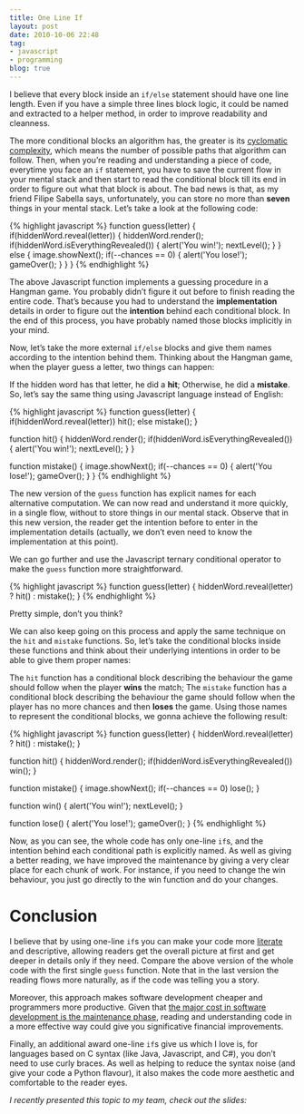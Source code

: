 ```yaml
---
title: One Line If
layout: post
date: 2010-10-06 22:48
tag:
- javascript
- programming
blog: true
---
```


I believe that every block inside an `if/else` statement should have one line length. Even if you have a simple three lines block logic, it could be named and extracted to a helper method, in order to improve readability and cleanness.

The more conditional blocks an algorithm has, the greater is its [cyclomatic complexity](https://en.wikipedia.org/wiki/Cyclomatic_complexity), which means the number of possible paths that algorithm can follow. Then, when you’re reading and understanding a piece of code, everytime you face an `if` statement, you have to save the current flow in your mental stack and then start to read the conditional block till its end in order to figure out what that block is about. The bad news is that, as my friend Filipe Sabella says, unfortunately, you can store no more than **seven** things in your mental stack. Let’s take a look at the following code:

{% highlight javascript %}
function guess(letter) {
  if(hiddenWord.reveal(letter)) {
    hiddenWord.render();
    if(hiddenWord.isEverythingRevealed()) {
      alert('You win!');
      nextLevel();
    }
  }
  else {
    image.showNext();
    if(--chances == 0) {
      alert('You lose!');
      gameOver();
    }
  }
}
{% endhighlight %}

The above Javascript function implements a guessing procedure in a Hangman game. You probably didn’t figure it out before to finish reading the entire code. That’s because you had to understand the **implementation** details in order to figure out the **intention** behind each conditional block. In the end of this process, you have probably named those blocks implicitly in your mind.

Now, let’s take the more external `if/else` blocks and give them names according to the intention behind them. Thinking about the Hangman game, when the player guess a letter, two things can happen:

If the hidden word has that letter, he did a **hit**;
Otherwise, he did a **mistake**.
So, let’s say the same thing using Javascript language instead of English:

{% highlight javascript %}
function guess(letter) {
  if(hiddenWord.reveal(letter))
    hit();
  else
    mistake();
}

function hit() {
  hiddenWord.render();
  if(hiddenWord.isEverythingRevealed()) {
    alert('You win!');
    nextLevel();
  }
}

function mistake() {
  image.showNext();
  if(--chances == 0) {
    alert('You lose!');
    gameOver();
  }
}
{% endhighlight %}

The new version of the `guess` function has explicit names for each alternative computation. We can now read and understand it more quickly, in a single flow, without to store things in our mental stack. Observe that in this new version, the reader get the intention before to enter in the implementation details (actually, we don’t even need to know the implementation at this point).

We can go further and use the Javascript ternary conditional operator to make the `guess` function more straightforward.

{% highlight javascript %}
function guess(letter) {
  hiddenWord.reveal(letter) ? hit() : mistake();
}
{% endhighlight %}

Pretty simple, don’t you think?

We can also keep going on this process and apply the same technique on the `hit` and `mistake` functions. So, let’s take the conditional blocks inside these functions and think about their underlying intentions in order to be able to give them proper names:

The `hit` function has a conditional block describing the behaviour the game should follow when the player **wins** the match;
The `mistake` function has a conditional block describing the behaviour the game should follow when the player has no more chances and then **loses** the game.
Using those names to represent the conditional blocks, we gonna achieve the following result:

{% highlight javascript %}
function guess(letter) {
  hiddenWord.reveal(letter) ? hit() : mistake();
}

function hit() {
  hiddenWord.render();
  if(hiddenWord.isEverythingRevealed())
    win();
}

function mistake() {
  image.showNext();
  if(--chances == 0)
    lose();
}

function win() {
  alert('You win!');
  nextLevel();
}

function lose() {
  alert('You lose!');
  gameOver();
}
{% endhighlight %}

Now, as you can see, the whole code has only one-line `if`s, and the intention behind each conditional path is explicitly named. As well as giving a better reading, we have improved the maintenance by giving a very clear place for each chunk of work. For instance, if you need to change the win behaviour, you just go directly to the win function and do your changes.

# Conclusion

I believe that by using one-line `if`s you can make your code more [literate](https://en.wikipedia.org/wiki/Literate_programming) and descriptive, allowing readers get the overall picture at first and get deeper in details only if they need. Compare the above version of the whole code with the first single `guess` function. Note that in the last version the reading flows more naturally, as if the code was telling you a story.

Moreover, this approach makes software development cheaper and programmers more productive. Given that [the major cost in software development is the maintenance phase](http://amazon.com/dp/0321413091), reading and understanding code in a more effective way could give you significative financial improvements.


Finally, an additional award one-line `if`s give us which I love is, for languages based on C syntax (like Java, Javascript, and C#), you don’t need to use curly braces. As well as helping to reduce the syntax noise (and give your code a Python flavour), it also makes the code more aesthetic and comfortable to the reader eyes.

*I recently presented this topic to my team, check out the slides:*

<script async class="speakerdeck-embed" data-id="261b7a60e37f0131ca5a36d571e0d78c" data-ratio="1.33333333333333" src="//speakerdeck.com/assets/embed.js"></script>

